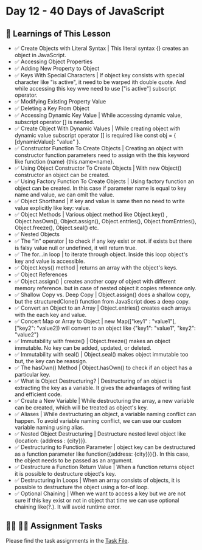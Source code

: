 # Day 12 - 40 Days of JavaScript

## **🎯 Learnings of This Lesson**


- ✅ Create Objects with Literal Syntax | This literal syntax {} creates an object in JavaScript.
- ✅ Accessing Object Properties 
- ✅ Adding New Property to Object
- ✅ Keys With Special Characters | If object key consists with special character like "is active", it need to be warped ith double quote. And while accessing this key wwe need to use ["is active"] subscript operator.
- ✅ Modifying Existing Property Value
- ✅ Deleting a Key From Object
- ✅ Accessing Dynamic Key Value | While accessing dynamic value, subscript operator [] is needed.
- ✅ Create Object With Dynamic Values | While creating object with dynamic value subscript operator [] is required like const obj = { [dynamicValue]: "value" }.
- ✅ Constructor Function To Create Objects | Creating an object with constructor function parameters need to assign with the this keyword like function (name) {this.name=name}.
- ✅ Using Object Constructor To Create Objects | With new Object() constructor an object can be created.
- ✅ Using Factory Function To Create Objects | Using factory function an object can be created. In this case if parameter name is equal to key name and value, we can omit the value. 
- ✅ Object Shorthand | if key and value is same then no need to write value explicitly like key: value.
- ✅ Object Methods | Various object method like Object.key() , Object.hasOwn(), Object.assign(), Object.entries(), Object.fromEntries(), Object.freeze(), Object.seal() etc.
- ✅ Nested Objects 
- ✅ The “in” operator | to check if any key exist or not. if exists but there is falsy value null or undefined, it will return true.
- ✅ The for…in loop | to iterate through object. Inside this loop object's key and value is accessible.
- ✅ Object.keys() method | returns an array with the object's keys.
- ✅ Object References
- ✅ Object.assign() | creates another copy of object with different memory reference. but in case of nested object it copies reference only.
- ✅ Shallow Copy vs. Deep Copy | Object.assign() does a shallow copy, but the structuredClone() function from JavaScript does a deep copy.
- ✅ Convert an Object to an Array | Object.entries() creates each arrays with the each key and value.
- ✅ Concert Map or Array to Object | new Map(["key1" : "value1"], ["key2": "value2]) will convert to an object like {"key1": "value1", "key2": "value2"} 
- ✅ Immutability with freeze() | Object.freeze() makes an object immutable. No key can be added, updated, or deleted.
- ✅ Immutability with seal() | Object.seal() makes object immutable too but, the key can be reassign.
- ✅ The hasOwn() Method | Object.hasOwn() to check if an object has a particular key.
- ✅ What is Object Destructuring? | Destructuring of an object is extracting the key as a variable. It gives the advantages of writing fast and efficient code. 
- ✅ Create a New Variable | While destructuring the array, a new variable can be created, which will be treated as object's key.
- ✅ Aliases | While destructuring an object, a variable naming conflict can happen. To avoid variable naming conflict, we can use our custom variable naming using alias.
- ✅ Nested Object Destructuring | Destructure nested level object like {location: {address : {city}}}.
- ✅ Destructuring to Function Parameter | object key can be destructured as a function parameter like function({address: {city}}){}. In this case, the object needs to be passed as an argument.
- ✅ Destructure a Function Return Value | When a function returns object it is possible to destructure object's key.
- ✅ Destructuring in Loops | When an array consists of objects, it is possible to destructure the object using a for-of loop. 
- ✅ Optional Chaining | When we want to access a key but we are not sure if this key exist or not in object that time we can use optional chaining like(?.). It will avoid runtime error.

## **👩‍💻 🧑‍💻 Assignment Tasks**

Please find the task assignments in the [Task File](./task.md).